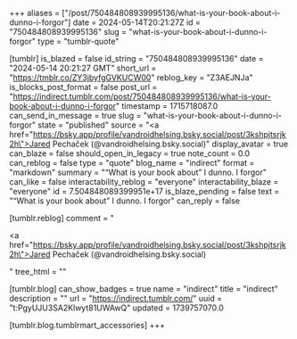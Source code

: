 +++
aliases = ["/post/750484808939995136/what-is-your-book-about-i-dunno-i-forgor"]
date = 2024-05-14T20:21:27Z
id = "750484808939995136"
slug = "what-is-your-book-about-i-dunno-i-forgor"
type = "tumblr-quote"

[tumblr]
is_blazed = false
id_string = "750484808939995136"
date = "2024-05-14 20:21:27 GMT"
short_url = "https://tmblr.co/ZY3jbyfgGVKUCW00"
reblog_key = "Z3AEJNJa"
is_blocks_post_format = false
post_url = "https://indirect.tumblr.com/post/750484808939995136/what-is-your-book-about-i-dunno-i-forgor"
timestamp = 1715718087.0
can_send_in_message = true
slug = "what-is-your-book-about-i-dunno-i-forgor"
state = "published"
source = "<a href=\"https://bsky.app/profile/vandroidhelsing.bsky.social/post/3kshpjtsrjk2h\">Jared Pechaček (@vandroidhelsing.bsky.social)</a>"
display_avatar = true
can_blaze = false
should_open_in_legacy = true
note_count = 0.0
can_reblog = false
type = "quote"
blog_name = "indirect"
format = "markdown"
summary = "“What is your book about” I dunno. I forgor"
can_like = false
interactability_reblog = "everyone"
interactability_blaze = "everyone"
id = 7.504848089399951e+17
is_blaze_pending = false
text = "“What is your book about” I dunno. I forgor"
can_reply = false

[tumblr.reblog]
comment = "<p><a href=\"https://bsky.app/profile/vandroidhelsing.bsky.social/post/3kshpjtsrjk2h\">Jared Pechaček (@vandroidhelsing.bsky.social)</a></p>"
tree_html = ""

[tumblr.blog]
can_show_badges = true
name = "indirect"
title = "indirect"
description = ""
url = "https://indirect.tumblr.com/"
uuid = "t:PgyUJU3SA2Klwyt81UWAwQ"
updated = 1739757070.0

[tumblr.blog.tumblrmart_accessories]
+++
